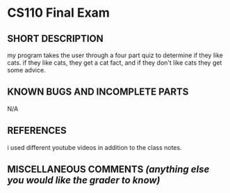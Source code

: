 # CS110 Final Exam

## SHORT DESCRIPTION 
my program takes the user through a four part quiz to determine if they like cats. if they like cats, they get a cat fact, and if they don't like cats they get some advice. 

## KNOWN BUGS AND INCOMPLETE PARTS 
N/A

## REFERENCES 
i used different youtube videos in addition to the class notes.


## MISCELLANEOUS COMMENTS *(anything else you would like the grader to know)*